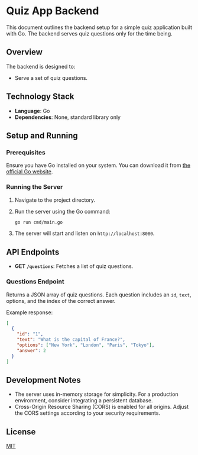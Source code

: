 # Quiz App Backend

This document outlines the backend setup for a simple quiz application built with Go. The backend serves quiz questions only for the time being.

## Overview
The backend is designed to:
- Serve a set of quiz questions.

## Technology Stack
- **Language**: Go
- **Dependencies**: None, standard library only

## Setup and Running

### Prerequisites
Ensure you have Go installed on your system. You can download it from [the official Go website](https://golang.org/dl/).

### Running the Server
1. Navigate to the project directory.
2. Run the server using the Go command:
   ```bash
   go run cmd/main.go
   ```

3. The server will start and listen on `http://localhost:8080`.

## API Endpoints
- **GET `/questions`**: Fetches a list of quiz questions.

### Questions Endpoint
Returns a JSON array of quiz questions. Each question includes an `id`, `text`, options, and the index of the correct answer.

Example response:

```json
[
  {
    "id": "1",
    "text": "What is the capital of France?",
    "options": ["New York", "London", "Paris", "Tokyo"],
    "answer": 2
  }
]
```

## Development Notes

- The server uses in-memory storage for simplicity. For a production environment, consider integrating a persistent database.
- Cross-Origin Resource Sharing (CORS) is enabled for all origins. Adjust the CORS settings according to your security requirements.

## License
[MIT](LICENSE)
